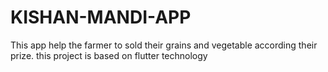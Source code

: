 # KISHAN-MANDI-APP
This app help the farmer to sold their grains and vegetable according their prize. this project is based on flutter technology 
